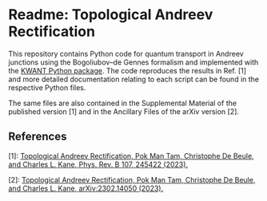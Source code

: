 # Readme: Topological Andreev Rectification

This repository contains Python code for quantum transport in Andreev junctions using the Bogoliubov–de Gennes formalism and implemented with the [KWANT Python package](https://kwant-project.org).
The code reproduces the results in Ref. [1] and more detailed documentation relating to each script can be found in the respective Python files.

The same files are also contained in the Supplemental Material of the published version [1] and in the Ancillary Files of the arXiv version [2]. 

## References

[1]: [Topological Andreev Rectification, Pok Man Tam, Christophe De Beule, and Charles L. Kane, Phys. Rev. B 107, 245422 (2023).](https://journals.aps.org/prb/abstract/10.1103/PhysRevB.107.245422)

[2]: [Topological Andreev Rectification, Pok Man Tam, Christophe De Beule, and Charles L. Kane, arXiv:2302.14050 (2023).](https://arxiv.org/abs/2302.14050)
